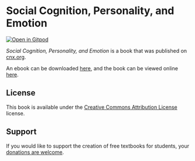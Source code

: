 # Social Cognition, Personality, and Emotion

[![Open in Gitpod](https://gitpod.io/button/open-in-gitpod.svg)](https://gitpod.io/from-referrer/)

_Social Cognition, Personality, and Emotion_ is a book that was published on [cnx.org](https://cnx.org/).

An ebook can be downloaded [here](https://github.com/cnx-user-books/cnxbook-social-cognition-personality-and-emotion/releases/latest), and the book can be viewed online [here](https://github.com/cnx-user-books/cnxbook-social-cognition-personality-and-emotion/releases/latest).

## License
This book is available under the [Creative Commons Attribution License](./LICENSE) license.

## Support
If you would like to support the creation of free textbooks for students, your [donations are welcome](https://riceconnect.rice.edu/donation/support-openstax-banner).
